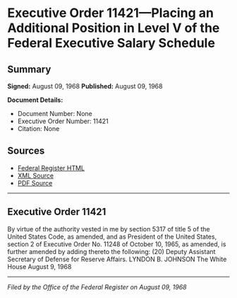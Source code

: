 # Executive Order 11421—Placing an Additional Position in Level V of the Federal Executive Salary Schedule

## Summary

**Signed:** August 09, 1968
**Published:** August 09, 1968

**Document Details:**
- Document Number: None
- Executive Order Number: 11421
- Citation: None

## Sources
- [Federal Register HTML](https://www.presidency.ucsb.edu/documents/executive-order-11421-placing-additional-position-level-v-the-federal-executive-salary)
- [XML Source](None)
- [PDF Source](None)

---

## Executive Order 11421

By virtue of the authority vested in me by section 5317 of title 5 of the United States Code, as amended, and as President of the United States, section 2 of Executive Order No. 11248 of October 10, 1965, as amended, is further amended by adding thereto the following:
    (20) Deputy Assistant Secretary of Defense for Reserve Affairs.
LYNDON B. JOHNSON
The White House
August 9, 1968

---

*Filed by the Office of the Federal Register on August 09, 1968*
